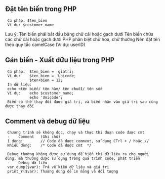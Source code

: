 ##   Đặt tên biến trong PHP
     Cú pháp: $ten_bien
     Ví dụ: $customer_name

Lưu ý: 
     Tên biến phải bắt đầu bằng chữ cái hoặc gạch dưới
     Tên biến chứa các chữ cái hoặc gạch dưới
     PHP phân biệt chữ hoa, chữ thường
     Nên đặt tên theo quy tắc camelCase (Ví dụ: userID)


##   Gán biến - Xuất dữu liệu trong PHP
     Cú pháp:  $ten_bien =  giatri;
     Ví dụ:    $ten_bien = 'Unicode;    
               $ten+bien = 12;
     In dữ liệu:
     echo <tên biến/ tên hàm/ tên chuỗi/ tên số>
     Ví dụ:    echo $customer_name;
               echo 'Unicode';
     Biến có thể thay đổi được giá trị, và biến nhận vào giá trị sau cùng được thay đổi

##   Comment và debug dữ liệu
     Chương trình sẽ không đọc, chạy và thực thi đoạn code được cmt
     -    Comment   (Ghi chú)
     1 dòng:        // Code đã được comment, sử dụng CTrl + / hoặc //
     Nhiều dòng:    /* Code đã được cmt  */

     Debug thường không được sử dụng để hiển thị dữ liệu ra cho người dùng, mà thường được sử dụng trong quá trình code, phát triển
     -    Debug dữ liệu
     var_dump($var): Trả về kiểu dữ liệu và giá trị
     print_r($var): Thường dùng để in mảng và đối tượng